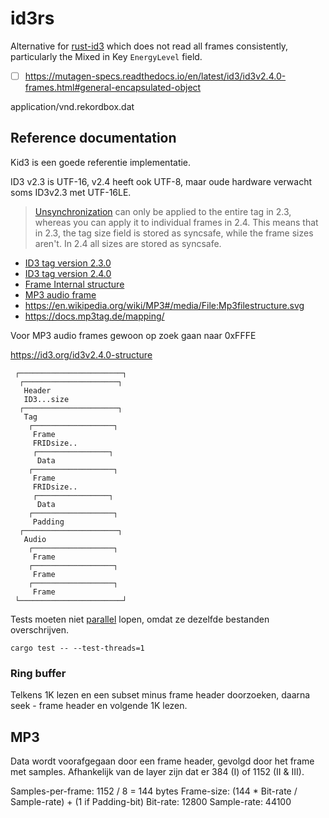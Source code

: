 # id3rs

Alternative for [rust-id3](https://github.com/polyfloyd/rust-id3) which does not read all frames consistently, particularly the Mixed in Key `EnergyLevel` field.

- [ ] https://mutagen-specs.readthedocs.io/en/latest/id3/id3v2.4.0-frames.html#general-encapsulated-object

application/vnd.rekordbox.dat

## Reference documentation

Kid3 is een goede referentie implementatie.

ID3 v2.3 is UTF-16, v2.4 heeft ook UTF-8, maar oude hardware verwacht soms ID3v2.3 met UTF-16LE.

> [Unsynchronization](https://hydrogenaud.io/index.php?topic=67145.msg602042#msg602042) can only be applied to the entire tag in 2.3, whereas you can apply it to individual frames in 2.4. This means that in 2.3, the tag size field is stored as syncsafe, while the frame sizes aren't. In 2.4 all sizes are stored as syncsafe.

* [ID3 tag version 2.3.0](https://mutagen-specs.readthedocs.io/en/latest/id3/id3v2.3.0.html)
* [ID3 tag version 2.4.0](https://mutagen-specs.readthedocs.io/en/latest/id3/id3v2.4.0-structure.html)
* [Frame Internal structure](https://www.the-roberts-family.net/metadata/mp3.html)
* [MP3 audio frame](http://www.datavoyage.com/mpgscript/mpeghdr.htm)
* https://en.wikipedia.org/wiki/MP3#/media/File:Mp3filestructure.svg
* https://docs.mp3tag.de/mapping/

Voor MP3 audio frames gewoon op zoek gaan naar 0xFFFE

https://id3.org/id3v2.4.0-structure

```
 ┌───────────────────────┐
  ┌─────────────────────┐
   Header
   ID3...size
  ┌─────────────────────┐
   Tag
    ┌──────────────────┐
     Frame
     FRIDsize..
     ┌────────────────┐
      Data
    ┌──────────────────┐
     Frame
     FRIDsize..
     ┌────────────────┐
      Data
    ┌──────────────────┐
     Padding
  ┌─────────────────────┐
   Audio
    ┌──────────────────┐
     Frame
    ┌──────────────────┐
     Frame
    ┌──────────────────┐
     Frame
 └───────────────────────┘
```

Tests moeten niet [parallel](https://doc.rust-lang.org/book/ch11-02-running-tests.html) lopen, omdat ze dezelfde bestanden overschrijven.

```shell
cargo test -- --test-threads=1
```

### Ring buffer

Telkens 1K lezen en een subset minus frame header doorzoeken, daarna seek - frame header en volgende 1K lezen.

## MP3

Data wordt voorafgegaan door een frame header, gevolgd door het frame met samples. Afhankelijk van de layer zijn dat er 384 (I) of 1152 (II & III).

Samples-per-frame: 1152 / 8 = 144 bytes
       Frame-size: (144 * Bit-rate / Sample-rate) + (1 if Padding-bit)
         Bit-rate: 12800
      Sample-rate: 44100
